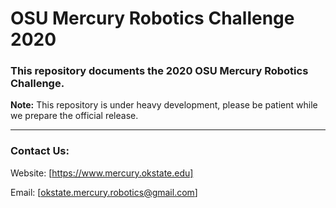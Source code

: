 # OSU Mercury Robotics Challenge 2020
### This repository documents the 2020 OSU Mercury Robotics Challenge.

**Note:** This repository is under heavy development, please be patient while we prepare the official release.




----------------------------------------------------------

### Contact Us:

Website: [https://www.mercury.okstate.edu]

Email: [okstate.mercury.robotics@gmail.com]
